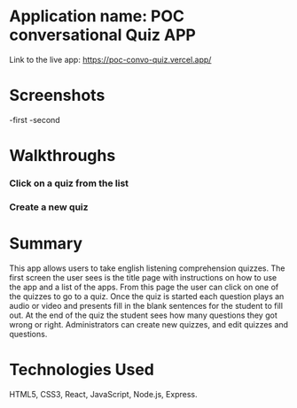 # Application name: POC conversational Quiz APP

Link to the live app: https://poc-convo-quiz.vercel.app/
# Screenshots
-first
-second

# Walkthroughs

### Click on a quiz from the list


### Create a new quiz




# Summary

This app allows users to take english listening comprehension quizzes. The first screen the user sees is the title page with instructions on how to use the app and a list of the apps. From this page the user can click on one of the quizzes to go to a quiz. Once the quiz is started each question plays an audio or video and presents fill in the blank sentences for the student to fill out. At the end of the quiz the student sees how many questions they got wrong or right. Administrators can create new quizzes, and edit quizzes and questions.

# Technologies Used
HTML5, CSS3, React, JavaScript, Node.js, Express.

